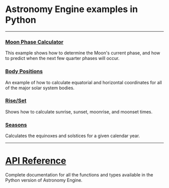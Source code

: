 # Astronomy Engine examples in Python

---

### [Moon Phase Calculator](moonphase.py)
This example shows how to determine the Moon's current phase,
and how to predict when the next few quarter phases will occur.

### [Body Positions](positions.py)
An example of how to calculate equatorial and horizontal coordinates for all of the major solar system bodies.

### [Rise/Set](riseset.py)
Shows how to calculate sunrise, sunset, moonrise, and moonset times.

### [Seasons](seasons.py)
Calculates the equinoxes and solstices for a given calendar year.

<!--
### [Culmination](culminate.py)
Finds when the Sun, Moon, and planets reach their highest position in the sky on a given date,
as seen by an observer at a specified location on the Earth.
Culmination is also the moment a body crosses the *meridian*, the imaginary semicircle
in the sky that passes from due north on the horizon, through the zenith (straight up),
and then toward due south on the horizon.
-->

---

# [API Reference](../../source/python/)
Complete documentation for all the functions and types available
in the Python version of Astronomy Engine.
